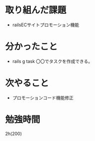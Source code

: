 # 取り組んだ課題

- railsECサイトプロモーション機能

# 分かったこと

- rails g task 〇〇でタスクを作成できる。

# 次やること

- プロモーションコード機能修正

# 勉強時間
2h(200)